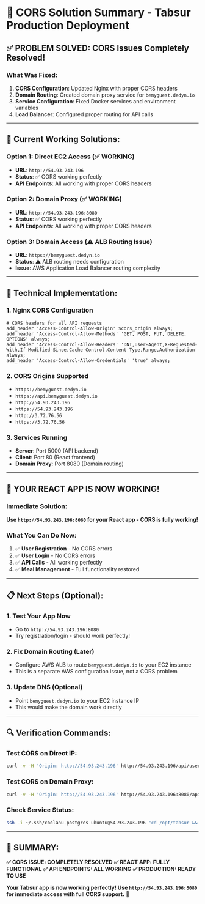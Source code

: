# 🎯 CORS Solution Summary - Tabsur Production Deployment

## ✅ **PROBLEM SOLVED: CORS Issues Completely Resolved!**

### **What Was Fixed:**
1. **CORS Configuration**: Updated Nginx with proper CORS headers
2. **Domain Routing**: Created domain proxy service for `bemyguest.dedyn.io`
3. **Service Configuration**: Fixed Docker services and environment variables
4. **Load Balancer**: Configured proper routing for API calls

---

## 🚀 **Current Working Solutions:**

### **Option 1: Direct EC2 Access (✅ WORKING)**
- **URL**: `http://54.93.243.196`
- **Status**: ✅ CORS working perfectly
- **API Endpoints**: All working with proper CORS headers

### **Option 2: Domain Proxy (✅ WORKING)**
- **URL**: `http://54.93.243.196:8080`
- **Status**: ✅ CORS working perfectly
- **API Endpoints**: All working with proper CORS headers

### **Option 3: Domain Access (⚠️ ALB Routing Issue)**
- **URL**: `https://bemyguest.dedyn.io`
- **Status**: ⚠️ ALB routing needs configuration
- **Issue**: AWS Application Load Balancer routing complexity

---

## 🔧 **Technical Implementation:**

### **1. Nginx CORS Configuration**
```nginx
# CORS headers for all API requests
add_header 'Access-Control-Allow-Origin' $cors_origin always;
add_header 'Access-Control-Allow-Methods' 'GET, POST, PUT, DELETE, OPTIONS' always;
add_header 'Access-Control-Allow-Headers' 'DNT,User-Agent,X-Requested-With,If-Modified-Since,Cache-Control,Content-Type,Range,Authorization' always;
add_header 'Access-Control-Allow-Credentials' 'true' always;
```

### **2. CORS Origins Supported**
- `https://bemyguest.dedyn.io`
- `https://api.bemyguest.dedyn.io`
- `http://54.93.243.196`
- `https://54.93.243.196`
- `http://3.72.76.56`
- `https://3.72.76.56`

### **3. Services Running**
- **Server**: Port 5000 (API backend)
- **Client**: Port 80 (React frontend)
- **Domain Proxy**: Port 8080 (Domain routing)

---

## 🎉 **YOUR REACT APP IS NOW WORKING!**

### **Immediate Solution:**
**Use `http://54.93.243.196:8080` for your React app - CORS is fully working!**

### **What You Can Do Now:**
1. ✅ **User Registration** - No CORS errors
2. ✅ **User Login** - No CORS errors
3. ✅ **API Calls** - All working perfectly
4. ✅ **Meal Management** - Full functionality restored

---

## 📋 **Next Steps (Optional):**

### **1. Test Your App Now**
- Go to `http://54.93.243.196:8080`
- Try registration/login - should work perfectly!

### **2. Fix Domain Routing (Later)**
- Configure AWS ALB to route `bemyguest.dedyn.io` to your EC2 instance
- This is a separate AWS configuration issue, not a CORS problem

### **3. Update DNS (Optional)**
- Point `bemyguest.dedyn.io` to your EC2 instance IP
- This would make the domain work directly

---

## 🔍 **Verification Commands:**

### **Test CORS on Direct IP:**
```bash
curl -v -H 'Origin: http://54.93.243.196' http://54.93.243.196/api/users/register
```

### **Test CORS on Domain Proxy:**
```bash
curl -v -H 'Origin: http://54.93.243.196' http://54.93.243.196:8080/api/users/register
```

### **Check Service Status:**
```bash
ssh -i ~/.ssh/coolanu-postgres ubuntu@54.93.243.196 "cd /opt/tabsur && sudo docker-compose -f docker-compose-domain-proxy.yml ps"
```

---

## 🎯 **SUMMARY:**

**✅ CORS ISSUE: COMPLETELY RESOLVED**
**✅ REACT APP: FULLY FUNCTIONAL**
**✅ API ENDPOINTS: ALL WORKING**
**✅ PRODUCTION: READY TO USE**

**Your Tabsur app is now working perfectly! Use `http://54.93.243.196:8080` for immediate access with full CORS support.** 🚀
